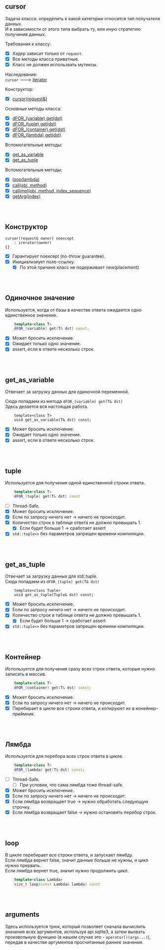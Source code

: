 
cursor  
------

Задача класса: определить к какой категории относится тип получателя данных.  
И в зависимости от этого типа выбрать ту, или иную стратегию получения данных.  

Требования к классу:  
  - [x] Хэдер зависит только от `request`.  
  - [x] Все методы класса приватные.  
  - [x] Класс не должен использвать мутексы.  

Наследование:  
  `cursor` ---> [iterator][0]  

Конструктор:  
  - [x] [cursor(request&)][1]  

Основные методы класса:  
  - [x] [dFOR_(variable) get(dst)][2]  
  - [x] [dFOR_(tuple) get(dst)][3]  
  - [x] [dFOR_(container) get(dst)][4]  
  - [x] [dFOR_(lambda) get(dst)][5]  

Вспомогательные методы:
  - [x] [get_as_variable][6]  
  - [x] [get_as_tuple][7]  

Вспомогательные методы:
  - [x] [loop(lambda)][8]  
  - [x] [call(obj, method)][9]  
  - [x] [callimpl(obj, method, index_sequence)][9]  
  - [x] [getArg(index)][9]  

[0]: 006-iterator.md       "низкоо-уровневая механика получение данных от request"  
[1]: #Конструктор          "конструктор класса"  
[2]: #Одиночное-значение   "в ответ на запрос ожидаем одно единственное значение"  
[3]: #tuple                "получаем таблицу из одной единственной строки"  
[4]: #Контейнер            "можно сразу загрузить все строки в контейнер"  
[5]: #Лямбда               "с помощью лямбды перебираем строки ответа"  
[6]: #get_as_variable      "отвечает за загрузку данных для одиночной переменной"  
[7]: #get_as_tuple         "отвечает за загрузку данных для std::tuple"  
[8]: #loop                 "в цикле перебирает строки с ответами"  
[9]: #arguments            "bind аргументов sqlite3 на аргументы функции"  

<br />
<br />





Конструктор
-----------

```
cursor(request& owner) noexcept
    : irerator(owner)
{}
```
- [x] Гарантирует noexcept (no-throw guarantee).  
- [x] Инициализиует поле-ссылку.  
  - [x] По этой причине класс не подерживает new(placement)  

<br />
<br />




Одиночное значение
------------------
Используется, когда от базы в качестве ответа ожидается одно единственное значение.  

```cpp
    template<class T>
    dFOR_(variable) get(T& dst) const;
```

- [x] Может бросить исключение.  
- [x] Ожидает только одно значение.  
- [x] assert, если в ответе несколько строк.  

<br />
<br />

get_as_variable
---------------
Отвечает за загрузку данных для одиночной переменной.

Сюда попадаем из метода `dFOR_(variable) get(T& dst)`  
Здесь делается вся настоящая работа.  
```
    template<class T> 
    void get_as_variable(T& dst) const;
```
- [x] Может бросить исключение.  
- [x] Ожидает только одно значение.  
- [x] assert, если в ответе несколько строк.  

<br />
<br />




tuple
-----
Используется для получения одной единственной строки ответа.

```cpp
    template<class T>
    dFOR_(tuple) get(T& dst) const
```

- [ ] Thread-Safe.  
- [x] Может бросить исключение.  
- [x] Если по запросу ничего нет -> ничего не происходит.  
- [x] Количество строк в таблице ответа не должно превышать 1.  
  - [x] Если будет больше 1 -> сработает assert  
- [x] `std::tuple<>` без параметров запрещен времени компиляции.  

<br />
<br />



get_as_tuple
------------
Отвечает за загрузку данных для std::tuple.  
Cюда попадаем из `dFOR_(tuple) get(T& dst)`  
```
    template<class Tuple> 
    void get_as_tuple(Tuple& dst) const;
```
- [x] Может бросить исключение.  
- [x] Если по запросу ничего нет -> ничего не происходит.  
- [x] Количество строк в таблице ответа не должно превышать 1.  
  - [x] Если будет больше 1 -> сработает assert  
- [x] `std::tuple<>` без параметров запрещен времени компиляции.  

<br />
<br />




Контейнер
---------
Используется для получения сразу всех строк ответа,
которые нужно записать в массив.  

```cpp
    template<class T>
    dFOR_(container) get(T& dst) const;
```

- [x] Может бросить исключение.  
- [x] Если по запросу ничего нет -> ничего не происходит.  
- [x] Перебирает в цикле все строки ответа, и копируюет их в конейнер-приймник.

<br />
<br />




Лямбда
------
Используется для перебора всех строк ответа в цикле.

```cpp
    template<class T>
    dFOR_(lambda) get(T& dst) const;
```

- [ ] Thread-Safe.  
  - [ ] При условии, что сама лямбда тоже thread-safe.  
- [x] Может бросить исключение.  
- [x] Если по запросу ничего нет -> ничего не происходит.  
- [x] Если лямбда возвращает true -> нужно обработать следующую строчку.  
- [x] Если лямбда возвращает false -> нужно остановить перебор строк.  

<br />
<br />




loop
----
В цикле перебирает все строки ответа, и запускает лямбду.  
Если лямбда вернет false, значит данные больше не нужны, и цикл нужно прервать.  
Если лямбда вернет true, значит нужно продолжить цикл.  
```cpp
    template<class Lambda> 
    size_t loop(const Lambda& lambda) const
```

<br />
<br />





arguments
---------

Здесь используется трюк, который позволяет сначала вычислить значения всех аргументов, используя api sqlite3,
а затем вызвать произвольную функцию (в нашем случае это - `operator()(args...)`),
передав в качестве аргументов просчитанные раннее значения.  


